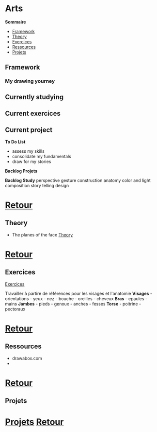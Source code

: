 # Arts

**Sommaire** 
 * [Framework](##Framework)
 * [Theory](##Theory)
 * [Exercices](##Exercices)
 * [Ressources](##Ressources)
 * [Projets](##Projets)

## Framework
### My drawing yourney

**Currently studying**
 - 

**Current exercices**
 - 

**Current project**
 - 

**To Do List**
 - assess my skills
 - consolidate my fundamentals
 - draw for my stories
  
**Backlog Projets**

**Backlog Study**
perspective 
gesture
construction 
anatomy
color and light
composition
story telling
design

[Retour](#Arts)
================================

## Theory
- The planes of the face
[Theory](./theory/theory.md)


[Retour](#Arts)
================================

## Exercices

[Exercices](./exercises/exercises.md)
	
Travailler à partire de références pour les visages et l'anatomie
	**Visages**
		- orientations
		- yeux
		- nez
		- bouche
		- oreilles
		- cheveux
	**Bras**
		- epaules
		- mains
	**Jambes**
		- pieds
		- genoux
		- anches
		- fesses
	**Torse**
		- poitrine
		- pectoraux
	

[Retour](#Arts)
================================

## Ressources
 - drawabox.com
 - 

[Retour](#Arts)
================================

## Projets

[Projets](../../projets/Projets.md#Art)
[Retour](#Arts)
================================
